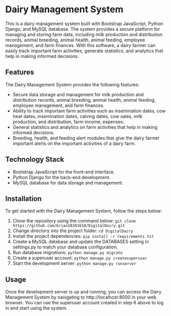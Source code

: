 # Dairy Management System
This is a dairy management system built with Bootstrap JavaScript, Python Django, and MySQL database. The system provides a secure platform for managing and storing farm data, including milk production and distribution records, animal breeding, animal health, animal feeding, employee management, and farm finances. With this software, a dairy farmer can easily track important farm activities, generate statistics, and analytics that help in making informed decisions.
## Features
The Dairy Management System provides the following features:

* Secure data storage and management for milk production and distribution records, animal breeding, animal health, animal feeding, employee management, and farm finances.
* Ability to track important farm activities such as insemination dates, cow heat dates, insemination dates, calving dates, cow sales, milk production, and distribution, farm income, expenses.
* General statistics and analytics on farm activities that help in making informed decisions.
* Breeding, health, and feeding alert modules that give the dairy farmer important alerts on the important activities of a dairy farm.
## Technology Stack

+ Bootstrap JavaScript for the front-end interface.
+ Python Django for the back-end development.
+ MySQL database for data storage and management.

## Installation
To get started with the Dairy Management System, follow the steps below:
1. Clone the repository using the command below:
`git clone https://github.com/brian18201618/DigitalDairy.git`
2. Change directory into the project folder:
`cd DigitalDairy`
3. Install the project dependencies:
`pip install -r requirements.txt`
4. Create a MySQL database and update the DATABASES setting in settings.py to match your database configuration.
5. Run database migrations:
`python manage.py migrate`
6. Create a superuser account:
`python manage.py createsuperuser`
7. Start the development server:
`python manage.py runserver`

## Usage
Once the development server is up and running, you can access the Dairy Management System by navigating to http://localhost:8000 in your web browser. You can use the superuser account created in step 6 above to log in and start using the system.

